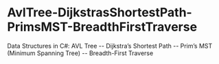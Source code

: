 # AvlTree-DijkstrasShortestPath-PrimsMST-BreadthFirstTraverse
Data Structures in C#: AVL Tree --  Dijkstra’s Shortest Path  -- Prim’s MST (Minimum Spanning Tree) -- Breadth-First Traverse
